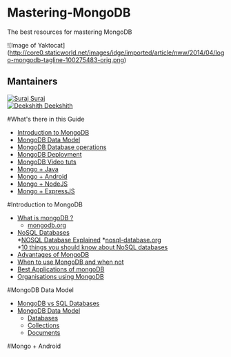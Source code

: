 # Mastering-MongoDB
The best resources for mastering MongoDB

![Image of Yaktocat]
(http://core0.staticworld.net/images/idge/imported/article/nww/2014/04/logo-mongodb-tagline-100275483-orig.png)

## Mantainers
[![Suraj](https://avatars1.githubusercontent.com/u/8401804?v=3&s=32) Suraj](https://github.com/suraj-bk)  
[![Deekshith](https://avatars1.githubusercontent.com/u/8401804?v=3&s=32) Deekshith](https://github.com/DeekshithShetty)

#What's there in this Guide
* [Introduction to MongoDB](#)
* [MongoDB Data Model](#)
* [MongoDB Database operations](#)
* [MongoDB Deployment](#)
* [MongoDB Video tuts](#)
* [Mongo + Java](#)
* [Mongo + Android](#)
* [Mongo + NodeJS](#)
* [Mongo + ExpressJS](#)

#Introduction to MongoDB
* [What is mongoDB ?](#)
  * [mongodb.org](http://www.mongodb.org/about/introduction/#introduction-to-mongodb)
* [NoSQL Databases](#)   
  *[NOSQL Database Explained](https://www.mongodb.com/nosql-explained) 
  *[nosql-database.org](http://nosql-database.org/)   
  *[10 things you should know about NoSQL databases](http://www.techrepublic.com/blog/10-things/10-things-you-should-know-about-nosql-databases/)
* [Advantages of MongoDB](#)
* [When to use MongoDB and when not](#)
* [Best Applications of mongoDB](#)
* [Organisations using MongoDB](#)

#MongoDB Data Model
* [MongoDB vs SQL Databases](#)
* [MongoDB Data Model](#)
  * [Databases](#)
  * [Collections](#)
  * [Documents](#)

#Mongo + Android



